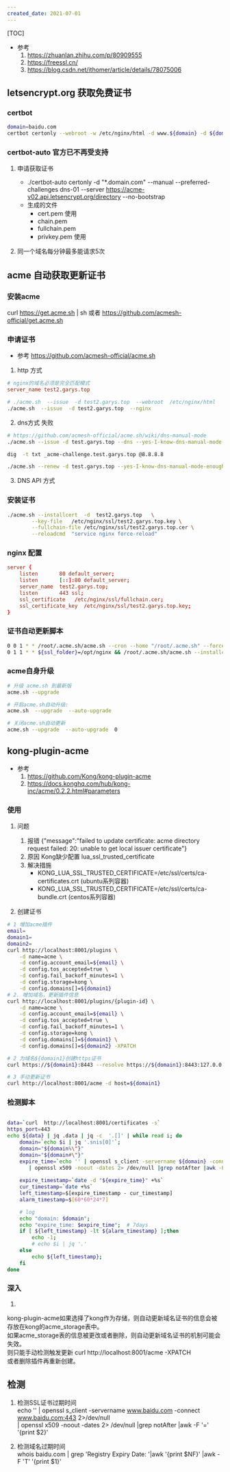 ```yaml
---
created_date: 2021-07-01
---
```


[TOC]

- 参考
  1. https://zhuanlan.zhihu.com/p/80909555
  2. https://freessl.cn/
  3. https://blog.csdn.net/ithomer/article/details/78075006

## letsencrypt.org 获取免费证书

### certbot

```sh
domain=baidu.com
certbot certonly --webroot -w /etc/nginx/html -d www.${domain} -d ${domain}
```

### certbot-auto 官方已不再受支持

1. 申请获取证书

   - ./certbot-auto certonly -d "\*.domain.com" --manual --preferred-challenges dns-01 --server https://acme-v02.api.letsencrypt.org/directory --no-bootstrap
   - 生成的文件
     - cert.pem 使用
     - chain.pem
     - fullchain.pem
     - privkey.pem 使用

2. 同一个域名每分钟最多能请求5次

## acme 自动获取更新证书

### 安装acme

curl https://get.acme.sh | sh
或者
https://github.com/acmesh-official/get.acme.sh

### 申请证书

- 参考 https://github.com/acmesh-official/acme.sh

1. http 方式

```conf
# nginx的域名必须是完全匹配模式
server_name test2.garys.top
```

```bash
# ./acme.sh  --issue  -d test2.garys.top  --webroot  /etc/nginx/html
./acme.sh  --issue  -d test2.garys.top  --nginx
```

2. dns方式 失败

```bash
# https://github.com/acmesh-official/acme.sh/wiki/dns-manual-mode
./acme.sh --issue -d test.garys.top --dns --yes-I-know-dns-manual-mode-enough-go-ahead-please

dig  -t txt _acme-challenge.test.garys.top @8.8.8.8

./acme.sh --renew -d test.garys.top --yes-I-know-dns-manual-mode-enough-go-ahead-please
```

3. DNS API 方式

### 安装证书

```bash
./acme.sh --installcert  -d  test2.garys.top   \
        --key-file   /etc/nginx/ssl/test2.garys.top.key \
        --fullchain-file /etc/nginx/ssl/test2.garys.top.cer \
        --reloadcmd  "service nginx force-reload"
```

### nginx 配置

```conf
server {
    listen       80 default_server;
    listen       [::]:80 default_server;
    server_name  test2.garys.top;
    listen       443 ssl;
    ssl_certificate   /etc/nginx/ssl/fullchain.cer;
    ssl_certificate_key  /etc/nginx/ssl/test2.garys.top.key;
}
```

### 证书自动更新脚本

```bash
0 0 1 * * /root/.acme.sh/acme.sh --cron --home "/root/.acme.sh" --force
0 1 1 * * ${ssl_folder}=/opt/nginx && /root/.acme.sh/acme.sh --installcert  -d  garys.top --key-file   ${ssl_folder}/garys.top.key --fullchain-file ${ssl_folder}/garys.top.cer --reloadcmd  "nginx -s reload"
```

### acme自身升级

```bash
# 升级 acme.sh 到最新版
acme.sh --upgrade

# 开启acme.sh自动升级:
acme.sh  --upgrade  --auto-upgrade

# 关闭acme.sh自动更新
acme.sh --upgrade  --auto-upgrade  0
```

## kong-plugin-acme

- 参考
  1. https://github.com/Kong/kong-plugin-acme
  2. https://docs.konghq.com/hub/kong-inc/acme/0.2.2.html#parameters

### 使用

1. 问题

   1. 报错 {"message":"failed to update certificate: acme directory request failed: 20: unable to get local issuer certificate"}
   2. 原因 Kong缺少配置 lua_ssl_trusted_certificate
   3. 解决措施
      - KONG_LUA_SSL_TRUSTED_CERTIFICATE=/etc/ssl/certs/ca-certificates.crt (ubuntu系列容器)
      - KONG_LUA_SSL_TRUSTED_CERTIFICATE=/etc/ssl/certs/ca-bundle.crt (centos系列容器)

2. 创建证书

```bash
# 1 增加acme插件
email=
domain1=
domain2=
curl http://localhost:8001/plugins \
    -d name=acme \
    -d config.account_email=${email} \
    -d config.tos_accepted=true \
    -d config.fail_backoff_minutes=1 \
    -d config.storage=kong \
    -d config.domains[]=${domain1}
# 2. 增加域名，更新插件信息
curl http://localhost:8001/plugins/{plugin-id} \
    -d name=acme \
    -d config.account_email=${email} \
    -d config.tos_accepted=true \
    -d config.fail_backoff_minutes=1 \
    -d config.storage=kong \
    -d config.domains[]=${domain1} \
    -d config.domains[]=${domain2} -XPATCH

# 2 为域名${domain1}创建https证书
curl https://${domain1}:8443 --resolve https://${domain1}:8443:127.0.0.1 -vk

# 3 手动更新证书
curl http://localhost:8001/acme -d host=${domain1}
```

### 检测脚本

```bash

data=`curl  http://localhost:8001/certificates -s`
https_port=443
echo ${data} | jq .data | jq -c  '.[]' | while read i; do
    domain=`echo $i | jq '.snis[0]'`;
    domain="${domain%\"}"
    domain="${domain#\"}"
    expire_time=`echo '' | openssl s_client -servername ${domain} -connect ${domain}:${https_port} 2>/dev/null \
       | openssl x509 -noout -dates 2> /dev/null |grep notAfter |awk -F '=' '{print $2}'`
    
    expire_timestamp=`date -d "${expire_time}" +%s`
    cur_timestamp=`date +%s`
    left_timestamp=$[expire_timestamp - cur_timestamp]
    alarm_timestamp=$[60*60*24*7]

    # log
    echo "domain: $domain";
    echo "expire_time: $expire_time";  # 7days
    if [ ${left_timestamp} -lt ${alarm_timestamp} ];then 
        echo -1;
        # echo $i | jq '.'
    else 
        echo ${left_timestamp};
    fi
done
```

### 深入

1.

kong-plugin-acme如果选择了kong作为存储，则自动更新域名证书的信息会被存放在kong的acme_storage表中。\
如果acme_storage表的信息被更改或者删除，则自动更新域名证书的机制可能会失效。\
则只能手动检测触发更新 curl http://localhost:8001/acme -XPATCH\
或者删除插件再重新创建。

## 检测

1. 检测SSL证书过期时间\
   echo '' | openssl s_client -servername www.baidu.com -connect www.baidu.com:443 2>/dev/null \
   | openssl x509 -noout -dates 2> /dev/null |grep notAfter |awk -F '=' '{print $2}'

2. 检测域名过期时间\
   whois baidu.com | grep 'Registry Expiry Date: '|awk '{print $NF}' |awk -F 'T' '{print $1}'
